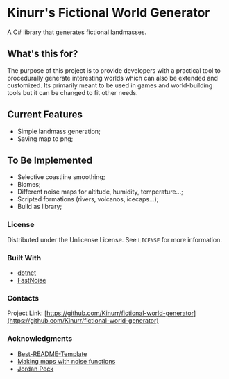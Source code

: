 # Kinurr's Fictional World Generator

A C# library that generates fictional landmasses. 

## What's this for?

The purpose of this project is to provide developers with a practical tool to procedurally generate interesting worlds which can also be extended and customized. Its primarily meant to be used in games and world-building tools but it can be changed to fit other needs.

## Current Features
- Simple landmass generation;
- Saving map to png;

## To Be Implemented
- Selective coastline smoothing;
- Biomes;
- Different noise maps for altitude, humidity, temperature...;
- Scripted formations (rivers, volcanos, icecaps...);
- Build as library;

### License
Distributed under the Unlicense License. See `LICENSE` for more information.

### Built With
* [dotnet](https://dotnet.microsoft.com/en-us/download/dotnet/6.0)
* [FastNoise](https://jordanpeck.me/2016/05/fastnoise/)

### Contacts
Project Link: [https://github.com/Kinurr/fictional-world-generator](https://github.com/Kinurr/fictional-world-generator)

### Acknowledgments
* [Best-README-Template](https://github.com/othneildrew/Best-README-Template)
* [Making maps with noise functions](https://www.redblobgames.com/maps/terrain-from-noise/)
* [Jordan Peck](https://jordanpeck.me/)
